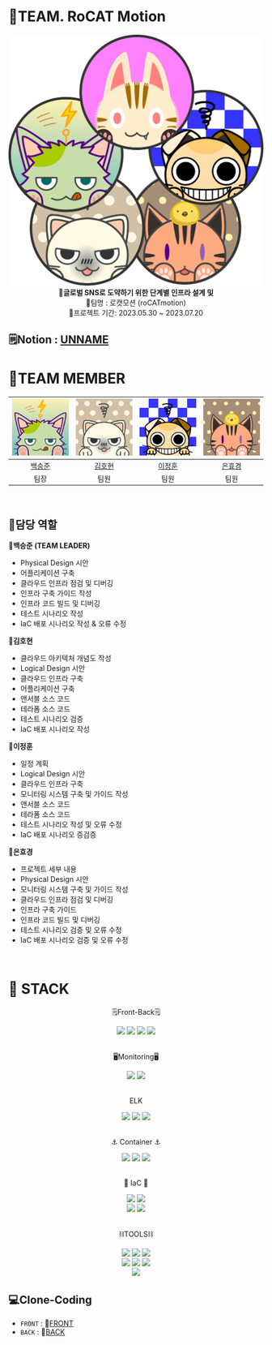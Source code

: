# 🚀TEAM. RoCAT Motion
<div align="center">
 <img src="https://github.com/ONE-OF-WORLD/FINAL-PROJECT/blob/0f29788ed0d54ed806fdabaf71dc9ca9d9366860/img/%EA%B7%B8%EB%A6%BC1.png">
 <br>
<b>💫글로벌 SNS로 도약하기 위한 단계별 인프라 설계 및 </b><br>
 💫팀명 : 로캣모션 (roCATmotion) <br>
 💫프로젝트 기간: 2023.05.30 ~ 2023.07.20<br>
</div>

## 🗒️Notion : [UNNAME](https://www.notion.so/81db5e3e62be49478e21616d141780a7?v=f314271f88124867956f929affc952a7&pvs=4)



# 🚀TEAM MEMBER

|![백승준](./img/bsj.png)|![김호현](./img/khh.png)|![이정훈](./img/ljh.jpg)|![은효경](./img/ehk.png)|
|:---:|:---:|:---:|:---:|
|[백승준](https://github.com/Santhaim)|[김호현](https://github.com/kimohyeon)|[이정훈](https://github.com/gugucone999)|[은효경](https://github.com/MintBANG)|
|팀장|팀원|팀원|팀원|


<br/>

## 📌담당 역할 
<div markdown="1">

**🚀백승준 (TEAM LEADER)**
- Physical Design 시안
- 어플리케이션 구축
- 클라우드 인프라 점검 및 디버깅
- 인프라 구축 가이드 작성
- 인프라 코드 빌드 및 디버깅
- 테스트 시나리오 작성
- IaC 배포 시나리오 작성 & 오류 수정

**🚀김호현**
- 클라우드 아키텍처 개념도 작성
- Logical Design 시안
- 클라우드 인프라 구축
- 어플리케이션 구축
- 앤서블 소스 코드
- 테라폼 소스 코드
- 테스트 시나리오 검증
- IaC 배포 시나리오 작성

**🚀이정훈**
- 일정 계획
- Logical Design 시안
- 클라우드 인프라 구축
- 모니터링 시스템 구축 및 가이드 작성
- 앤서블 소스 코드
- 테라폼 소스 코드
- 테스트 시나리오 작성 및 오류 수정
- IaC 배포 시나리오 증검증


**🚀은효경**
- 프로젝트 세부 내용
- Physical Design 시안
- 모니터링 시스템 구축 및 가이드 작성
- 클라우드 인프라 점검 및 디버깅
- 인프라 구축 가이드 
- 인프라 코드 빌드 및 디버깅
- 테스트 시나리오 검증 및 오류 수정
- IaC 배포 시나리오 검증 및 오류 수정
 
</div>

<br />

# 📢 STACK

<div align="center">
<p> 🗒️Front-Back🗒️</p>
 <img src="https://img.shields.io/badge/Gunigorn-EEEEEE?style=flat&logo=Gunicorn&logoColor=green"/>
  <img src="https://img.shields.io/badge/Nginx-005500?style=flat&logo=Nginx&logoColor=green"/>
 <img src="https://img.shields.io/badge/React-FFFFFF?style=flat&logo=React&logoColor=blue"/> 
 <img src="https://img.shields.io/badge/Node.js-FFFFEE?style=flat&logo=Node.js&logoColor=deepgreen"/> <br>
</div>
<br>

<div align="center">
<p> 🖥️Monitoring🖥️ </p>
 <img src="https://img.shields.io/badge/Prometheus-FFC7A0?style=flat&logo=Prometheus&logoColor=orange"/>
 <img src="https://img.shields.io/badge/Grafana-FFD1C2?style=flat&logo=Grafana&logoColor=orange"/>
</div>
<br>


<div align="center">
<p> ELK </p>
 <img src="https://img.shields.io/badge/ElasticSearch-FFF99B?style=flat&logo=Elasticsearch&logoColor=yellow"/>
 <img src="https://img.shields.io/badge/Logstash-FFBD9B?style=flat&logo=Logstash&logoColor=white"/>
 <img src="https://img.shields.io/badge/Kibana-FF6EB3?style=flat&logo=Kibana&logoColor=pink"/>
</div>
<br>

<div align="center">
<p> ⚓ Container ⚓ </p>
 <img src="https://img.shields.io/badge/Docker-9EE2FF?style=flat&logo=Docker&logoColor=blue"/>
 <img src="https://img.shields.io/badge/Harbor-A8FFCC?style=flat&logo=Harbor&logoColor=blue"/>
 <img src="https://img.shields.io/badge/Kubernetes-9EE4FF?style=flat&logo=Kubernetes&logoColor=blue"/>
</div>
<br>
<div align="center">
<p> 🧷 IaC 🧷 </p>
 <img src="https://img.shields.io/badge/Ansible-EDC2FF?style=flat&logo=Ansible&logoColor=black"/>
 <img src="https://img.shields.io/badge/Terraform-C0C2FF?style=flat&logo=Terraform&logoColor=blue"/>
 <br>
 <img src="https://img.shields.io/badge/Jenkins-000000?style=flat&logo=Jenkins&logoColor=white"/>
 <img src="https://img.shields.io/badge/Argo-FFFFFF?style=flat&logo=Argo&logoColor=orange"/>
</div>
<br>
<div align="center">
<p> ⛓️TOOLS⛓️ </p>
 <img src="https://img.shields.io/badge/Notion-000000?style=flat&logo=Notion&logoColor=white"/>
 <img src="https://img.shields.io/badge/Miro-FFFF00?style=flat&logo=Miro&logoColor=yellow"/>
 <img src="https://img.shields.io/badge/Github-181717?style=flat&logo=Github&logoColor=white"/>
 <br>
 <img src="https://img.shields.io/badge/Visual Studio Code-007ACC?style=flat&logo=Visual Studio Code&logoColor=white"/>
 <img src="https://img.shields.io/badge/Pycharm-FFFFEE?style=flat&logo=Pycharm&logoColor=yellow"/>
 <img src="https://img.shields.io/badge/Django-9EEFF?style=flat&logo=Django&logoColor=black"/>
 <br>
 <img src="https://img.shields.io/badge/Kafka-97BD9B?style=flat&logo=Apachekafka&logoColor=black"/>

 
</div>

## 💻Clone-Coding
- `FRONT` : 💫[FRONT](https://github.com/ONE-OF-WORLD/FINAL-FRONT)
- `BACK` : 💫[BACK](https://github.com/ONE-OF-WORLD/FINAL-BACK)
